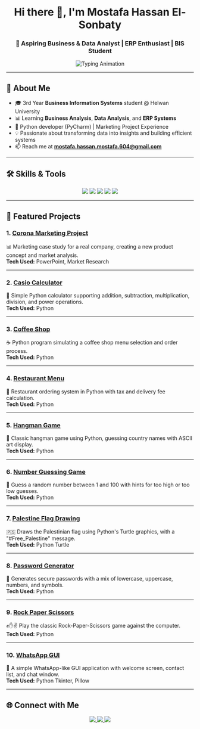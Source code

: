 <!-- Animated Header -->
<h1 align="center">Hi there 👋, I'm Mostafa Hassan El-Sonbaty</h1>
<h3 align="center">🎯 Aspiring Business & Data Analyst | ERP Enthusiast | BIS Student</h3>

<!-- Typing Animation -->
<p align="center">
  <img src="https://readme-typing-svg.herokuapp.com?size=20&duration=3000&color=00BFFF&center=true&vCenter=true&width=500&lines=Data+Analysis+Learner;ERP+Systems+Enthusiast;Business+Analysis+Explorer" alt="Typing Animation" />
</p>

---

## 🚀 About Me
- 🎓 3rd Year **Business Information Systems** student @ Helwan University  
- 📊 Learning **Business Analysis**, **Data Analysis**, and **ERP Systems**  
- 🐍 Python developer (PyCharm) | Marketing Project Experience  
- 💡 Passionate about transforming data into insights and building efficient systems  
- 📫 Reach me at **mostafa.hassan.mostafa.604@gmail.com**

---

## 🛠 Skills & Tools
<p align="center">
<!-- Programming -->
<img src="https://img.shields.io/badge/Python-3776AB?style=for-the-badge&logo=python&logoColor=white"/>
<img src="https://img.shields.io/badge/SQL-336791?style=for-the-badge&logo=postgresql&logoColor=white"/>
<!-- Data & BI -->
<img src="https://img.shields.io/badge/Data%20Analysis-FF6F00?style=for-the-badge&logo=google-analytics&logoColor=white"/>
<img src="https://img.shields.io/badge/Microsoft%20Excel-217346?style=for-the-badge&logo=microsoft-excel&logoColor=white"/>
<!-- ERP -->
<img src="https://img.shields.io/badge/Odoo-714B67?style=for-the-badge&logo=odoo&logoColor=white"/>
</p>

---

## 🚀 Featured Projects

### 1. [Corona Marketing Project](https://github.com/Mostafa-Hassan-Mostafa/corona-marketing-project)
📊 Marketing case study for a real company, creating a new product concept and market analysis.  
**Tech Used:** PowerPoint, Market Research  

---

### 2. [Casio Calculator](https://github.com/Mostafa-Hassan-Mostafa/Casio-Calculator)
🧮 Simple Python calculator supporting addition, subtraction, multiplication, division, and power operations.  
**Tech Used:** Python  

---

### 3. [Coffee Shop](https://github.com/Mostafa-Hassan-Mostafa/Coffee-Shop)
☕ Python program simulating a coffee shop menu selection and order process.  
**Tech Used:** Python

---

### 4. [Restaurant Menu](https://github.com/Mostafa-Hassan-Mostafa/Restaurant-Menu)
🍔 Restaurant ordering system in Python with tax and delivery fee calculation.  
**Tech Used:** Python

---

### 5. [Hangman Game](https://github.com/Mostafa-Hassan-Mostafa/Hangman)
🎯 Classic hangman game using Python, guessing country names with ASCII art display.  
**Tech Used:** Python  

---

### 6. [Number Guessing Game](https://github.com/Mostafa-Hassan-Mostafa/Number-Guessing-Game)
🎲 Guess a random number between 1 and 100 with hints for too high or too low guesses.  
**Tech Used:** Python

---

### 7. [Palestine Flag Drawing](https://github.com/Mostafa-Hassan-Mostafa/Palestine-Flag-Drawing)
🇵🇸 Draws the Palestinian flag using Python's Turtle graphics, with a "#Free_Palestine" message.  
**Tech Used:** Python Turtle  

---

### 8. [Password Generator](https://github.com/Mostafa-Hassan-Mostafa/Password-Generator)
🔑 Generates secure passwords with a mix of lowercase, uppercase, numbers, and symbols.  
**Tech Used:** Python

---

### 9. [Rock Paper Scissors](https://github.com/Mostafa-Hassan-Mostafa/Rock-Paper-Scissors)
✊✋✌ Play the classic Rock-Paper-Scissors game against the computer.  
**Tech Used:** Python

---

### 10. [WhatsApp GUI](https://github.com/Mostafa-Hassan-Mostafa/WhatsApp-GUI)
💬 A simple WhatsApp-like GUI application with welcome screen, contact list, and chat window.  
**Tech Used:** Python Tkinter, Pillow  



---

## 🌐 Connect with Me
<p align="center">
<a href="https://www.linkedin.com/in/mostafa-hassan-mostafa" target="_blank">
<img src="https://img.shields.io/badge/LinkedIn-0077B5?style=for-the-badge&logo=linkedin&logoColor=white"/>
</a>
<a href="mailto:mostafa.hassan.mostafa.604@gmail.com">
<img src="https://img.shields.io/badge/Email-D14836?style=for-the-badge&logo=gmail&logoColor=white"/>
</a>
<a href="https://www.canva.com/design/DAGu9Cj_-80/RvvMUME1N_nEj6kh1nH5ew/edit?utm_content=DAGu9Cj_-80&utm_campaign=designshare&utm_medium=link2&utm_source=sharebutton">
<img src="https://img.shields.io/badge/Portfolio-FF4088?style=for-the-badge&logo=google-chrome&logoColor=white"/>
</a>
</p>
